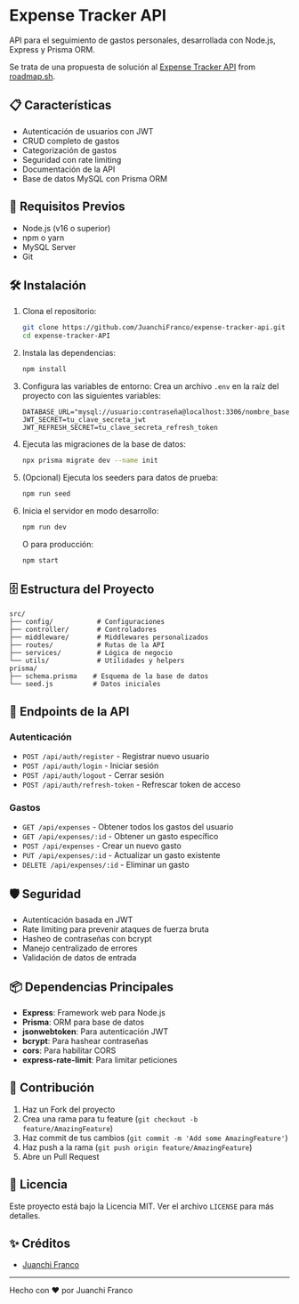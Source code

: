 # Expense Tracker API

API para el seguimiento de gastos personales, desarrollada con Node.js, Express y Prisma ORM.

Se trata de una propuesta de solución al [Expense Tracker API](https://roadmap.sh/projects/expense-tracker-api) from [roadmap.sh](https://roadmap.sh/).

## 📋 Características

- Autenticación de usuarios con JWT
- CRUD completo de gastos
- Categorización de gastos
- Seguridad con rate limiting
- Documentación de la API
- Base de datos MySQL con Prisma ORM

## 🚀 Requisitos Previos

- Node.js (v16 o superior)
- npm o yarn
- MySQL Server
- Git

## 🛠️ Instalación

1. Clona el repositorio:
   ```bash
   git clone https://github.com/JuanchiFranco/expense-tracker-api.git
   cd expense-tracker-API
   ```

2. Instala las dependencias:
   ```bash
   npm install
   ```

3. Configura las variables de entorno:
   Crea un archivo `.env` en la raíz del proyecto con las siguientes variables:
   ```
   DATABASE_URL="mysql://usuario:contraseña@localhost:3306/nombre_base_datos"
   JWT_SECRET=tu_clave_secreta_jwt
   JWT_REFRESH_SECRET=tu_clave_secreta_refresh_token
   ```

4. Ejecuta las migraciones de la base de datos:
   ```bash
   npx prisma migrate dev --name init
   ```

5. (Opcional) Ejecuta los seeders para datos de prueba:
   ```bash
   npm run seed
   ```

6. Inicia el servidor en modo desarrollo:
   ```bash
   npm run dev
   ```

   O para producción:
   ```bash
   npm start
   ```

## 🗄️ Estructura del Proyecto

```
src/
├── config/           # Configuraciones
├── controller/       # Controladores
├── middleware/       # Middlewares personalizados
├── routes/           # Rutas de la API
├── services/         # Lógica de negocio
└── utils/            # Utilidades y helpers
prisma/
├── schema.prisma    # Esquema de la base de datos
└── seed.js          # Datos iniciales
```

## 🔐 Endpoints de la API

### Autenticación
- `POST /api/auth/register` - Registrar nuevo usuario
- `POST /api/auth/login` - Iniciar sesión
- `POST /api/auth/logout` - Cerrar sesión
- `POST /api/auth/refresh-token` - Refrescar token de acceso

### Gastos
- `GET /api/expenses` - Obtener todos los gastos del usuario
- `GET /api/expenses/:id` - Obtener un gasto específico
- `POST /api/expenses` - Crear un nuevo gasto
- `PUT /api/expenses/:id` - Actualizar un gasto existente
- `DELETE /api/expenses/:id` - Eliminar un gasto

## 🛡️ Seguridad

- Autenticación basada en JWT
- Rate limiting para prevenir ataques de fuerza bruta
- Hasheo de contraseñas con bcrypt
- Manejo centralizado de errores
- Validación de datos de entrada

## 📦 Dependencias Principales

- **Express**: Framework web para Node.js
- **Prisma**: ORM para base de datos
- **jsonwebtoken**: Para autenticación JWT
- **bcrypt**: Para hashear contraseñas
- **cors**: Para habilitar CORS
- **express-rate-limit**: Para limitar peticiones

## 🤝 Contribución

1. Haz un Fork del proyecto
2. Crea una rama para tu feature (`git checkout -b feature/AmazingFeature`)
3. Haz commit de tus cambios (`git commit -m 'Add some AmazingFeature'`)
4. Haz push a la rama (`git push origin feature/AmazingFeature`)
5. Abre un Pull Request

## 📄 Licencia

Este proyecto está bajo la Licencia MIT. Ver el archivo `LICENSE` para más detalles.

## ✨ Créditos

- [Juanchi Franco](https://github.com/JuanchiFranco)

---

Hecho con ❤️ por Juanchi Franco
